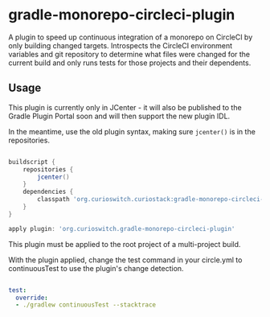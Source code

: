 # gradle-monorepo-circleci-plugin

A plugin to speed up continuous integration of a monorepo on CircleCI by only building changed 
targets. Introspects the CircleCI environment variables and git repository to determine what files
were changed for the current build and only runs tests for those projects and their dependents.

## Usage

This plugin is currently only in JCenter - it will also be published to the Gradle Plugin Portal
soon and will then support the new plugin IDL.

In the meantime, use the old plugin syntax, making sure ```jcenter()``` is in the repositories.

```groovy

buildscript {
    repositories {
        jcenter()
    }
    dependencies {
        classpath 'org.curioswitch.curiostack:gradle-monorepo-circleci-plugin:0.0.1'
    }
}

apply plugin: 'org.curioswitch.gradle-monorepo-circleci-plugin'
```

This plugin must be applied to the root project of a multi-project build.

With the plugin applied, change the test command in your circle.yml to continuousTest to use the
plugin's change detection.

```yaml

test:
  override:
  - ./gradlew continuousTest --stacktrace
```

